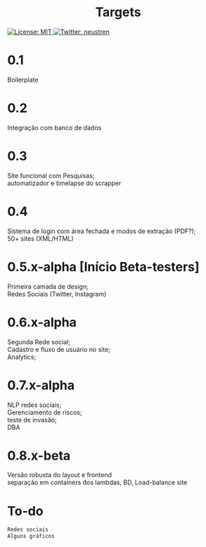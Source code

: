 <h1 align="center">Targets </h1>
<p>
 
  <a href="#" target="_blank">
    <img alt="License: MIT" src="https://img.shields.io/badge/License-MIT-yellow.svg" />
  </a>
  <a href="https://twitter.com/neustren" target="_blank">
    <img alt="Twitter: neustren" src="https://img.shields.io/twitter/follow/neustren.svg?style=social" />
  </a>
</p>


# 0.1
Boilerplate


# 0.2
Integração com banco de dados

# 0.3
Site funcional com Pesquisas; <br>
automatizador e timelapse do scrapper

# 0.4
Sistema de login com área fechada e modos de extração (PDF?); <br>
50+ sites  (XML/HTML)



# 0.5.x-alpha [Início Beta-testers]
Primeira camada de design; <br>
Redes Sociais (Twitter, Instagram)

# 0.6.x-alpha
Segunda Rede social; <br>
Cadastro e fluxo de usuário no site; <br>
Analytics; <br>

# 0.7.x-alpha
NLP redes sociais; <br>
Gerenciamento de riscos; <br>
teste de invasão; <br>
DBA


# 0.8.x-beta
Versão robusta do layout e frontend <br>
separação em containers dos lambdas, BD, 
Load-balance site


# To-do
```sh
Redes sociais
Alguns gráficos
```
